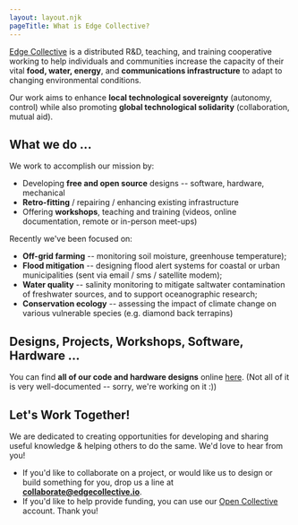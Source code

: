 ```yaml
---
layout: layout.njk
pageTitle: What is Edge Collective?
---
```


[Edge Collective](/) is a distributed R&D, teaching, and training cooperative working to help individuals and communities increase the capacity of their vital <b>food, water, energy</b>, and <b>communications infrastructure</b> to adapt to changing environmental conditions.

Our work aims to enhance **local technological sovereignty** (autonomy, control) while also promoting **global technological solidarity** (collaboration, mutual aid).  

<h2> What we do ...</h2>

We work to accomplish our mission by:


- Developing <b>free and open source</b> designs -- software, hardware, mechanical
- **Retro-fitting** / repairing / enhancing existing infrastructure 
- Offering **workshops**, teaching and training (videos, online documentation, remote or in-person meet-ups)



<p> Recently we've been focused on:</p> 

- **Off-grid farming** -- monitoring soil moisture, greenhouse temperature);
- **Flood mitigation** -- designing flood alert systems for coastal or urban municipalities (sent via email / sms / satellite modem);
- **Water quality** -- salinity monitoring to mitigate saltwater contamination of freshwater sources, and to support oceanographic research;
- **Conservation ecology** -- assessing the impact of climate change on various vulnerable species (e.g. diamond back terrapins)

<h2> Designs, Projects, Workshops, Software, Hardware ... </h2>

You can find **all of our code and hardware designs** online [here](https://github.com/edgecollective). (Not all of it is very well-documented -- sorry, we're working on it :))


<h2>Let's Work Together!</h2>

We are dedicated to creating opportunities for developing and sharing useful knowledge & helping others to do the same. We'd love to hear from you!
<!--- If you'd like to help provide funding, you can <a href="/support">click here</a> to support our work. Thank you! -->
- If you'd like to collaborate on a project, or would like us to design or build something for you, drop us a line at **collaborate@edgecollective.io**.
- If you'd like to help provide funding, you can use our <a href="/support">Open Collective</a> account. Thank you!